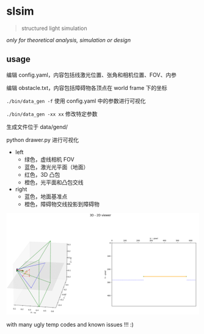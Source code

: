 # slsim

> structured light simulation 

*only for theoretical analysis, simulation or design*

## usage

编辑 config.yaml，内容包括线激光位置、张角和相机位置、FOV、内参

编辑 obstacle.txt，内容包括障碍物各顶点在 world frame 下的坐标

`./bin/data_gen -f` 使用 config.yaml 中的参数进行可视化

`./bin/data_gen -xx xx` 修改特定参数

生成文件位于 data/gend/

python drawer.py 进行可视化

- left
  - 绿色，虚线相机 FOV
  - 蓝色，激光光平面（地面）
  - 红色，3D 凸包
  - 橙色，光平面和凸包交线
- right
  - 蓝色，地面基准点
  - 橙色，障碍物交线投影到障碍物

![](./2024-07-09_19-41.png)

with many ugly temp codes and known issues !!! :)
